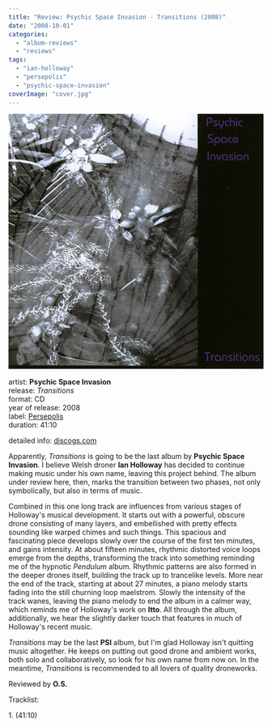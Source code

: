 ```yaml
---
title: "Review: Psychic Space Invasion - Transitions (2008)"
date: "2008-10-01"
categories: 
  - "album-reviews"
  - "reviews"
tags: 
  - "ian-holloway"
  - "persepolis"
  - "psychic-space-invasion"
coverImage: "cover.jpg"
---
```


![](images/cover.jpg)

artist: **Psychic Space Invasion**  
release: _Transitions_  
format: CD  
year of release: 2008  
label: [Persepolis](http://www.myspace.com/persepolisrecords)  
duration: 41:10

detailed info: [discogs.com](http://www.discogs.com/Psychic-Space-Invasion-Transitions/release/1289693)

Apparently, _Transitions_ is going to be the last album by **Psychic Space Invasion**. I believe Welsh droner **Ian Holloway** has decided to continue making music under his own name, leaving this project behind. The album under review here, then, marks the transition between two phases, not only symbolically, but also in terms of music.

Combined in this one long track are influences from various stages of Holloway's musical development. It starts out with a powerful, obscure drone consisting of many layers, and embellished with pretty effects sounding like warped chimes and such things. This spacious and fascinating piece develops slowly over the course of the first ten minutes, and gains intensity. At about fifteen minutes, rhythmic distorted voice loops emerge from the depths, transforming the track into something reminding me of the hypnotic _Pendulum_ album. Rhythmic patterns are also formed in the deeper drones itself, building the track up to trancelike levels. More near the end of the track, starting at about 27 minutes, a piano melody starts fading into the still churning loop maelstrom. Slowly the intensity of the track wanes, leaving the piano melody to end the album in a calmer way, which reminds me of Holloway's work on **Itto**. All through the album, additionally, we hear the slightly darker touch that features in much of Holloway's recent music.

_Transitions_ may be the last **PSI** album, but I'm glad Holloway isn't quitting music altogether. He keeps on putting out good drone and ambient works, both solo and collaboratively, so look for his own name from now on. In the meantime, _Transitions_ is recommended to all lovers of quality droneworks.

Reviewed by **O.S.**

Tracklist:

1\. (41:10)
